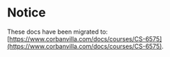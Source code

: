 # Notice

These docs have been migrated to: [https://www.corbanvilla.com/docs/courses/CS-6575](https://www.corbanvilla.com/docs/courses/CS-6575).